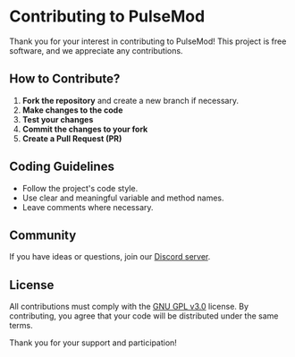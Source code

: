 # Contributing to PulseMod

Thank you for your interest in contributing to PulseMod! This project is free software, and we appreciate any contributions.

## How to Contribute?

1. **Fork the repository** and create a new branch if necessary.
2. **Make changes to the code**
3. **Test your changes**
4. **Commit the changes to your fork**
5. **Create a Pull Request (PR)**

## Coding Guidelines

- Follow the project's code style.
- Use clear and meaningful variable and method names.
- Leave comments where necessary.

## Community

If you have ideas or questions, join our [Discord server](https://discord.gg/openpulse).

## License

All contributions must comply with the [GNU GPL v3.0](https://www.gnu.org/licenses/gpl-3.0.html) license. By contributing, you agree that your code will be distributed under the same terms.

Thank you for your support and participation!
